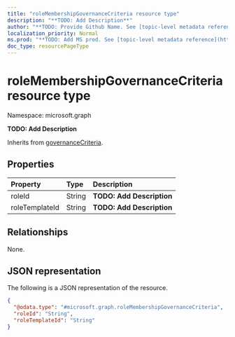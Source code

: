 ```yaml
---
title: "roleMembershipGovernanceCriteria resource type"
description: "**TODO: Add Description**"
author: "**TODO: Provide Github Name. See [topic-level metadata reference](https://msgo.azurewebsites.net/add/document/guidelines/metadata.html#topic-level-metadata)**"
localization_priority: Normal
ms.prod: "**TODO: Add MS prod. See [topic-level metadata reference](https://msgo.azurewebsites.net/add/document/guidelines/metadata.html#topic-level-metadata)**"
doc_type: resourcePageType
---
```


# roleMembershipGovernanceCriteria resource type

Namespace: microsoft.graph

**TODO: Add Description**


Inherits from [governanceCriteria](../resources/governancecriteria.md).

## Properties
|Property|Type|Description|
|:---|:---|:---|
|roleId|String|**TODO: Add Description**|
|roleTemplateId|String|**TODO: Add Description**|

## Relationships
None.

## JSON representation
The following is a JSON representation of the resource.
<!-- {
  "blockType": "resource",
  "@odata.type": "microsoft.graph.roleMembershipGovernanceCriteria"
}
-->
``` json
{
  "@odata.type": "#microsoft.graph.roleMembershipGovernanceCriteria",
  "roleId": "String",
  "roleTemplateId": "String"
}
```

